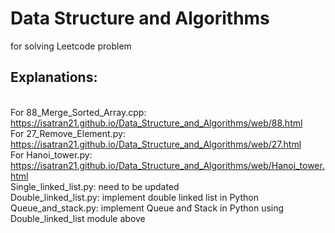 # Data Structure and Algorithms
for solving Leetcode problem

## Explanations:
<br> For 88_Merge_Sorted_Array.cpp: https://isatran21.github.io/Data_Structure_and_Algorithms/web/88.html
<br> For 27_Remove_Element.py: https://isatran21.github.io/Data_Structure_and_Algorithms/web/27.html
<br> For Hanoi_tower.py: https://isatran21.github.io/Data_Structure_and_Algorithms/web/Hanoi_tower.html
<br> Single_linked_list.py: need to be updated
<br> Double_linked_list.py: implement double linked list in Python
<br> Queue_and_stack.py: implement Queue anđ Stack in Python using Double_linked_list module above

